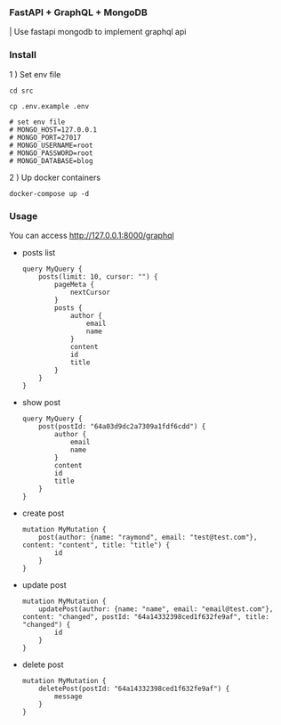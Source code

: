 ### FastAPI + GraphQL + MongoDB
| Use fastapi mongodb to implement graphql api

### Install
1 ) Set env file
```
cd src

cp .env.example .env

# set env file
# MONGO_HOST=127.0.0.1
# MONGO_PORT=27017
# MONGO_USERNAME=root
# MONGO_PASSWORD=root
# MONGO_DATABASE=blog
```

2 ) Up docker containers
```
docker-compose up -d
```
### Usage

You can access http://127.0.0.1:8000/graphql

- posts list
    ```
    query MyQuery {
        posts(limit: 10, cursor: "") {
            pageMeta {
                nextCursor
            }
            posts {
                author {
                    email
                    name
                }
                content
                id
                title
            }
        }
    }
    ```
- show post
    ```
    query MyQuery {
        post(postId: "64a03d9dc2a7309a1fdf6cdd") {
            author {
                email
                name
            }
            content
            id
            title
        }
    }
    ```
- create post
    ```
    mutation MyMutation {
        post(author: {name: "raymond", email: "test@test.com"}, content: "content", title: "title") {
            id
        }
    }
    ```
- update post
    ```
    mutation MyMutation {
        updatePost(author: {name: "name", email: "email@test.com"}, content: "changed", postId: "64a14332398ced1f632fe9af", title: "changed") {
            id
        }
    }
    ```
- delete post
    ```
    mutation MyMutation {
        deletePost(postId: "64a14332398ced1f632fe9af") {
            message
        }
    }
    ```